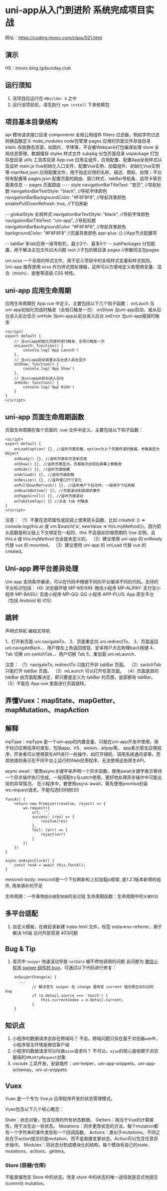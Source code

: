 # uni-app从入门到进阶 系统完成项目实战
网址：https://coding.imooc.com/class/521.html

## 演示
H5：imooc.blog.lgdsunday.club

## 运行须知

1. 该项目应运行在 `HBuilder X` 之中
2. 运行该项目前，请先执行 `npm install` 下来依赖包

## 项目基本目录结构
api 模块请求接口目录
components 全局公用组件
filters 过滤器，例如字符过滤转换函数定义
node_modules node包管理
pages 应用的页面文件存放目录
static 存放静态资源，如图片、字体等，不会被Webpack打包编译处理
store 全局状态管理，数据缓存
styles 样式文件
subpkg 分包页面目录
unpackage 打包存放目录
utils 工具库目录
App.vue 应用主组件，应用配置、配置App全局样式以及监听
main.js Vue初始化入口文件，配置Vue实例、加载组件、初始化Vue实例等
manifest.json 应用配置文件，用于指定应用的名称、描述、图标、权限；平台特有配置等
pages.json 配置页面的路由、窗口样式、tabBar导航条、选项卡等页面类信息
-- pages 页面路由
---- style
navigationBarTitleText: "首页", //导航标题
navigationBarTextStyle: "black", //导航字体颜色
navigationBarBackgroundColor: "#F8F8F8", //导航背景颜色
enablePullDownRefresh: true, //下拉刷新

-- globalStyle 全局样式
navigationBarTextStyle: "black", //导航字体颜色
navigationBarTitleText: "uni-app", //导航标题
navigationBarBackgroundColor: "#F8F8F8", //导航背景颜色
backgroundColor: "#F8F8F8" //页面背景颜色
app-plus: {} //App节点配置项

-- tabBar 多tab应用一级导航栏，最少2个、最多5个
-- subPackages 分包配置，用于解决主包文件过大问题
root //子包的根目录
pages //参数同主包pages

uni.scss 一个全局的样式文件，用于定义项目中的全局样式变量和样式规则。Uni-app 推荐使用 scss 作为样式预处理器，这样可以方便地定义和使用变量、混合（mixin）、嵌套等高级 CSS 特性。

## uni-app 应用生命周期
应用生命周期在 App.vue 中定义，主要包括以下几个钩子函数：
onLauch 当uni-app初始化完成时触发（全局只触发一次）
onShow 当uni-app启动，或从后台进入前台显示
onHide 当uni-app从前台进入后台
onError 当uni-app报错时触发

```
<script>
export default {
	// 当uniapp初始化完成时进行触发，全局只触发一次
	onLaunch: function() {
		console.log('App Launch')
	},
	// 当uniapp启动或者从后台进入前台显示
	onShow: function() {
		console.log('App Show')
	},
	// 当uniapp从前台进入后台
	onHide: function() {
		console.log('App Hide')
	}
}
</script>
```

## uni-app 页面生命周期函数
页面生命周期在每个页面的 .vue 文件中定义，主要包括以下钩子函数：
```
<script>
export default {
    onLoad(option) {}, //监听页面加载，option为上个页面传递的数据，参数类型为Object
    onReady() {}, //监听页面初次渲染完成
    onShow() {}, //监听页面显示。页面每次出现在屏幕上都触发
    onHide() {}, //监听页面隐藏
    onUnload() {}, //监听页面卸载
    onResize() {}, //监听窗口尺寸变化
    onPullDownRefresh() {}, //监听用户下拉动作，一般用于下拉刷新
    onReachBottom() {}, //页面滚动到底部的事件
	onPageScroll() {}, //监听页面滚动
    onTabItemTap() {} //点击 tab 时触发
}
</script>
```
注意：
（1）不要在选项属性或回调上使用箭头函数，比如 created: () => console.log(this.a) 或 vm.$watch('a', newValue => this.myMethod())。因为箭头函数是和父级上下文绑定在一起的，this 不会是如你做预期的 Vue 实例，且 this.a 或 this.myMethod 也会是未定义的。
（2）建议使用 uni-app 的 onReady 代替 vue 的 mounted。
（3）建议使用 uni-app 的 onLoad 代替 vue 的 created。

## Uni-app 跨平台差异处理
Uni-app 支持条件编译，可以在代码中根据不同的平台编译不同的代码。支持的平台标识包括：
H5: 浏览器环境
MP-WEIXIN: 微信小程序
MP-ALIPAY: 支付宝小程序
MP-BAIDU: 百度小程序
MP-QQ: QQ 小程序
APP-PLUS: App 原生平台（包括 Android 和 iOS）

## 跳转
声明式导航
编程式导航

1、打开新页面
uni.navigateTo、<navigator open-type="navigate"/>
2、页面重定向
uni.redirectTo、<navigator open-type="redirectTo"/>
3、页面返回
uni.navigateBack、<navigator open-type="navigateBack"/>、用户按左上角返回按钮、安卓用户点击物理back按键
4、Tab 切换
uni.switchTab、<navigator open-type="switchTab"/>、用户切换 Tab
5、重加载
uni.reLaunch、<navigator open-type="reLaunch"/>

注意：
（1）navigateTo, redirectTo 只能打开非 tabBar 页面。
（2）switchTab 只能打开 tabBar 页面。
（3）reLaunch 可以打开任意页面。
（4）页面底部的 tabBar 由页面配置决定，即只要是定义为 tabBar 的页面，底部都有 tabBar。
（5）不能在 App.vue 里面进行页面跳转。

## 弄懂Vuex：mapState、mapGetter、mapMutation、mapAction


## 解释
mpType：mpType 是一个uni-app的内置变量，只能在uni-app开发中使用，用于标识应用程序的类型，包括app、h5、weixin、alipay等。
app表示原生应用程序，开发者可以使用原生API进行一些操作，如打开相机、调用系统通讯录等。而其他值则表示在不同平台上运行的Web应用程序，无法使用这些原生API。

async await：使用async关键字来声明一个异步函数，使用await关键字表示等待一个异步操作执行完成。一般搭配try与catch使用，更好地处理异步操作中可能出现的异常情况。
在小程序中，要使用async await，需先使用promise封装wx.request请求，不能勾选ES6转ES5
```
funcA() {
	return new Promise((resolve, reject) => {
		wx.request({
			url: '',
			success: (res) => {
				resolve(res)
			},
			fail: (err) => {
				reject(err)
			}
		})
	})
}

async onAsyncClick() {
	const resA = await this.funcA();
}
```

mescroll-body: mescroll是一个下拉刷新和上拉加载js框架, <mescroll-body>是1.2.1版本新增的组件, 用来填补<mescroll-uni>的不足

生命周期：一件事物由`创建`到`销毁`的全过程
生命周期函数：生命周期中的`关键时刻`

## 多平台适配
1. 自定义模板，在根目录新建 index.html 文件，标签 meta=>no-referrer，用于解决 h5端 访问外部资源 403问题

## Bug & Tip

1. 首页中 `swiper` 快速滚动导致 `setData` 被不停地调用的问题
   此问题为 [微信小程序 swiper 组件的 bug](https://developers.weixin.qq.com/miniprogram/dev/component/swiper.html)，可通过以下代码进行修复：

```
    onSwiperChange(e) {
      ...
			// 解决官方 swiper 在 change 里改变 current 值无限左右抖动的 bug
			if (e.detail.source === 'touch') {
				this.currentIndex = e.detail.current;
			}
    }
```

## 知识点
1. 小程序的数据请求会存在跨域吗？
   不会。跨域问题只存在基于浏览器`web`中，小程序宿主环境是微信客户端
2. 小程序的数据请求可以叫做`ajax`请求吗？
   不可以。`ajax`的核心是依赖于浏览器端的`XMLHttpRequest`对象
3. vscode 工具开发，安装插件：uni-helper，uni-app-snippets，uni-app-schemas，uni-ui-snippets


## Vuex
Vuex 是一个专为 Vue.js 应用程序开发的状态管理模式。

Vuex包含以下几个核心概念：

State：状态对象，包含应用的所有状态数据。
Getters：相当于Vue的计算属性，用于派生出一些状态。
Mutations：同步更改状态的方法，每个mutation都有一个字符串的事件类型和一个回调函数。
Actions：类似于mutations，不同之处在于action提交的是mutation，而不是直接变更状态。Action可以包含任意异步操作。
Modules：将状态分割成模块化的结构，每个模块有自己的state、mutations、actions、getters。


### Store (容器/仓库)
不能直接改变 Store 中的状态，改变 store 中的状态的唯一途径就是显式地提交 (commit) mutation。